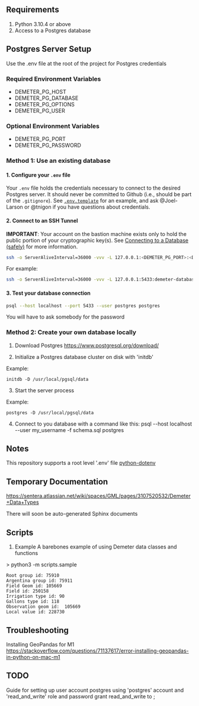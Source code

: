 ## Requirements
1. Python 3.10.4 or above
2. Access to a Postgres database

## Postgres Server Setup
Use the .env file at the root of the project for Postgres credentials

### Required Environment Variables
- DEMETER\_PG\_HOST
- DEMETER\_PG\_DATABASE
- DEMETER\_PG\_OPTIONS
- DEMETER\_PG\_USER

### Optional Environment Variables
- DEMETER\_PG\_PORT
- DEMETER\_PG\_PASSWORD


### Method 1: Use an existing database

#### 1. Configure your `.env` file
Your `.env` file holds the credentials necessary to connect to the desired Postgres server. It should never be committed to Github (i.e., should be part of the `.gitignore`). See [`.env.template`](https://github.com/SenteraLLC/demeter/blob/main/.env.template) for an example, and ask @Joel-Larson or @tnigon if you have questions about credentials.

#### 2. Connect to an SSH Tunnel
**IMPORTANT**: Your account on the bastion machine exists only to hold the public portion of your cryptographic key(s). See [Connecting to a Database (safely)](https://sentera.atlassian.net/wiki/spaces/GML/pages/3173416965/Connecting+to+a+Database+safely#The-General-Problem) for more information.

``` bash
ssh -o ServerAliveInterval=36000 -vvv -L 127.0.0.1:<DEMETER_PG_PORT>:<DATABASE_NAME>:<SSH_PORT><AWS_ANALYTICS_BASTION_USERNAME>@<SSH_HOST>
```

For example:

``` bash
ssh -o ServerAliveInterval=36000 -vvv -L 127.0.0.1:5433:demeter-database.cbqzrf0bsec9.us-east-1.rds.amazonaws.com:5432 myname@bastion-lt-lb-369902c3f6e57f00.elb.us-east-1.amazonaws.com
```

#### 3. Test your database connection
``` bash
psql --host localhost --port 5433 --user postgres postgres
```
You will have to ask somebody for the password


### Method 2: Create your own database locally
1) Download Postgres
https://www.postgresql.org/download/


2) Initialize a Postgres database cluster on disk with 'initdb'

Example:
```
initdb -D /usr/local/pgsql/data
```


3) Start the server process

Example:
```
postgres -D /usr/local/pgsql/data
```

4) Connect to you database with a command like this:
psql --host localhost --user my\_username -f schema.sql postgres


## Notes
This repository supports a root level '.env' file
[python-dotenv](https://github.com/theskumar/python-dotenv)



## Temporary Documentation
https://sentera.atlassian.net/wiki/spaces/GML/pages/3107520532/Demeter+Data+Types

There will soon be auto-generated Sphinx documents


## Scripts

1) Example
   A barebones example of using Demeter data classes and functions

\> python3 -m scripts.sample

```
Root group id: 75910
Argentina group id: 75911
Field Geom id: 105669
Field id: 250158
Irrigation type id: 90
Gallons type id: 118
Observation geom id:  105669
Local value id: 228730
```


## Troubleshooting
Installing GeoPandas for M1
https://stackoverflow.com/questions/71137617/error-installing-geopandas-in-python-on-mac-m1


## TODO

Guide for setting up user account postgres using 'postgres' account and 'read\_and\_write' role and password <user>
  grant read\_and\_write to <user>;

